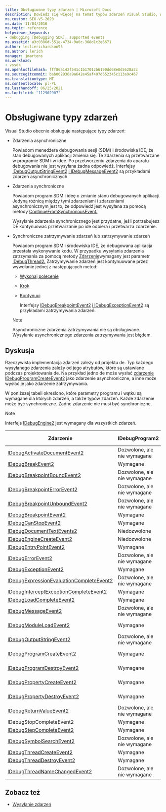 ```yaml
---
title: Obsługiwane typy zdarzeń | Microsoft Docs
description: Dowiedz się więcej na temat typów zdarzeń Visual Studio, w tym zdarzeń asynchronicznych, zdarzeń synchronicznych i zdarzeń zatrzymywania.
ms.custom: SEO-VS-2020
ms.date: 11/04/2016
ms.topic: reference
helpviewer_keywords:
- debugging [Debugging SDK], supported events
ms.assetid: a3c0386d-551e-4734-9a0c-368d1c2e6671
author: leslierichardson95
ms.author: lerich
manager: jmartens
ms.workload:
- vssdk
ms.openlocfilehash: fff86a142f541c1b17012b6190dd68e8d5628a3c
ms.sourcegitcommit: bab002936a9a642e45af407d652345c113a9c467
ms.translationtype: MT
ms.contentlocale: pl-PL
ms.lasthandoff: 06/25/2021
ms.locfileid: "112902907"
---
```

# <a name="supported-event-types"></a>Obsługiwane typy zdarzeń
Visual Studio obecnie obsługuje następujące typy zdarzeń:

- Zdarzenia asynchroniczne

   Powiadom menedżera debugowania sesji (SDM) i środowiska IDE, że stan debugowanych aplikacji zmienia się. Te zdarzenia są przetwarzane w programie SDM i w idee. Po przetworzeniu zdarzenia do aparatu debugowania nie jest wysyłana żadna odpowiedź. Interfejsy [IDebugOutputStringEvent2](../../extensibility/debugger/reference/idebugoutputstringevent2.md) [i IDebugMessageEvent2](../../extensibility/debugger/reference/idebugmessageevent2.md) są przykładami zdarzeń asynchronicznych.

- Zdarzenia synchroniczne

   Powiadom program SDM i ideę o zmianie stanu debugowanych aplikacji. Jedyną różnicą między tymi zdarzeniami i zdarzeniami asynchronicznym jest to, że odpowiedź jest wysyłana za pomocą metody [ContinueFromSynchronousEvent.](../../extensibility/debugger/reference/idebugengine2-continuefromsynchronousevent.md)

   Wysyłanie zdarzenia synchronicznego jest przydatne, jeśli potrzebujesz DE kontynuować przetwarzanie po ide odbiera i przetwarza zdarzenie.

- Synchroniczne zatrzymywanie zdarzeń lub zatrzymywanie zdarzeń

   Powiadom program SDM i środowiska IDE, że debugowana aplikacja przestała wykonywanie kodu. W przypadku wysyłania zdarzenia zatrzymania za pomocą metody [Zdarzenie](../../extensibility/debugger/reference/idebugeventcallback2-event.md)wymagany jest parametr [IDebugThread2.](../../extensibility/debugger/reference/idebugthread2.md) Zatrzymywanie zdarzeń jest kontynuowane przez wywołanie jednej z następujących metod:

  - [Wykonaj polecenie](../../extensibility/debugger/reference/idebugprogram2-execute.md)

  - [Krok](../../extensibility/debugger/reference/idebugprogram2-step.md)

  - [Kontynuuj](../../extensibility/debugger/reference/idebugprogram2-continue.md)

    Interfejsy [IDebugBreakpointEvent2](../../extensibility/debugger/reference/idebugbreakpointevent2.md) [i IDebugExceptionEvent2](../../extensibility/debugger/reference/idebugexceptionevent2.md) są przykładami zatrzymywania zdarzeń.

  > [!NOTE]
  > Asynchroniczne zdarzenia zatrzymywania nie są obsługiwane. Wysyłanie asynchronicznego zdarzenia zatrzymywania jest błędem.

## <a name="discussion"></a>Dyskusja
 Rzeczywista implementacja zdarzeń zależy od projektu de. Typ każdego wysyłanego zdarzenia zależy od jego atrybutów, które są ustawiane podczas projektowania de. Na przykład jedno de może wysłać [zdarzenie IDebugProgramCreateEvent2](../../extensibility/debugger/reference/idebugprogramcreateevent2.md) jako zdarzenie asynchroniczne, a inne może wysłać je jako zdarzenie zatrzymywania.

 W poniższej tabeli określono, które parametry programu i wątku są wymagane dla których zdarzeń, a także typów zdarzeń. Każde zdarzenie może być synchroniczne. Żadne zdarzenie nie musi być synchroniczne.

> [!NOTE]
> Interfejs [IDebugEngine2](../../extensibility/debugger/reference/idebugengine2.md) jest wymagany dla wszystkich zdarzeń.

|Zdarzenie|IDebugProgram2|IDebugThread2|Zatrzymywanie zdarzeń|
|-----------|--------------------|-------------------|---------------------|
|[IDebugActivateDocumentEvent2](../../extensibility/debugger/reference/idebugactivatedocumentevent2.md)|Dozwolone, ale nie wymagane|Dozwolone, ale nie wymagane|Nie|
|[IDebugBreakEvent2](../../extensibility/debugger/reference/idebugbreakevent2.md)|Wymagane|Wymagane|Tak|
|[IDebugBreakpointBoundEvent2](../../extensibility/debugger/reference/idebugbreakpointboundevent2.md)|Dozwolone, ale nie wymagane|Dozwolone, ale nie wymagane|Nie|
|[IDebugBreakpointErrorEvent2](../../extensibility/debugger/reference/idebugbreakpointerrorevent2.md)|Dozwolone, ale nie wymagane|Dozwolone, ale nie wymagane|Nie|
|[IDebugBreakpointUnboundEvent2](../../extensibility/debugger/reference/idebugbreakpointunboundevent2.md)|Dozwolone, ale nie wymagane|Dozwolone, ale nie wymagane|Nie|
|[IDebugBreakpointEvent2](../../extensibility/debugger/reference/idebugbreakpointevent2.md)|Wymagane|Wymagane|Tak|
|[IDebugCanStopEvent2](../../extensibility/debugger/reference/idebugcanstopevent2.md)|Wymagane|Wymagane|Nie|
|[IDebugDocumentTextEvents2](../../extensibility/debugger/reference/idebugdocumenttextevents2.md)|Niedozwolone|Niedozwolone|Nie|
|[IDebugEngineCreateEvent2](../../extensibility/debugger/reference/idebugenginecreateevent2.md)|Niedozwolone|Niedozwolone|Nie|
|[IDebugEntryPointEvent2](../../extensibility/debugger/reference/idebugentrypointevent2.md)|Wymagane|Wymagane|Tak|
|[IDebugErrorEvent2](../../extensibility/debugger/reference/idebugerrorevent2.md)|Dozwolone, ale nie wymagane|Dozwolone, ale nie wymagane|Może być|
|[IDebugExceptionEvent2](../../extensibility/debugger/reference/idebugexceptionevent2.md)|Wymagane|Wymagane|Tak|
|[IDebugExpressionEvaluationCompleteEvent2](../../extensibility/debugger/reference/idebugexpressionevaluationcompleteevent2.md)|Dozwolone, ale nie wymagane|Dozwolone, ale nie wymagane|Może być|
|[IDebugInterceptExceptionCompleteEvent2](../../extensibility/debugger/reference/idebuginterceptexceptioncompleteevent2.md)|Wymagane|Wymagane|Tak|
|[IDebugLoadCompleteEvent2](../../extensibility/debugger/reference/idebugloadcompleteevent2.md)|Wymagane|Wymagane|Tak|
|[IDebugMessageEvent2](../../extensibility/debugger/reference/idebugmessageevent2.md)|Dozwolone, ale nie wymagane|Dozwolone, ale nie wymagane|Może być|
|[IDebugModuleLoadEvent2](../../extensibility/debugger/reference/idebugmoduleloadevent2.md)|Wymagane|Dozwolone, ale nie wymagane|Nie|
|[IDebugOutputStringEvent2](../../extensibility/debugger/reference/idebugoutputstringevent2.md)|Dozwolone, ale nie wymagane|Dozwolone, ale nie wymagane|Nie|
|[IDebugProgramCreateEvent2](../../extensibility/debugger/reference/idebugprogramcreateevent2.md)|Wymagane|Dozwolone, ale nie wymagane|Nie|
|[IDebugProgramDestroyEvent2](../../extensibility/debugger/reference/idebugprogramdestroyevent2.md)|Wymagane|Dozwolone, ale nie wymagane|Nie|
|[IDebugPropertyCreateEvent2](../../extensibility/debugger/reference/idebugpropertycreateevent2.md)|Wymagane|Dozwolone, ale nie wymagane|Nie|
|[IDebugPropertyDestroyEvent2](../../extensibility/debugger/reference/idebugpropertydestroyevent2.md)|Wymagane|Dozwolone, ale nie wymagane|Nie|
|[IDebugReturnValueEvent2](../../extensibility/debugger/reference/idebugreturnvalueevent2.md)|Dozwolone, ale nie wymagane|Dozwolone, ale nie wymagane|Nie|
|IDebugStopCompleteEvent2|Wymagane|Wymagane|Tak|
|[IDebugStepCompleteEvent2](../../extensibility/debugger/reference/idebugstepcompleteevent2.md)|Wymagane|Wymagane|Tak|
|[IDebugSymbolSearchEvent2](../../extensibility/debugger/reference/idebugsymbolsearchevent2.md)|Dozwolone, ale nie wymagane|Dozwolone, ale nie wymagane|Nie|
|[IDebugThreadCreateEvent2](../../extensibility/debugger/reference/idebugthreadcreateevent2.md)|Wymagane|Wymagane|Nie|
|[IDebugThreadDestroyEvent2](../../extensibility/debugger/reference/idebugthreaddestroyevent2.md)|Wymagane|Wymagane|Nie|
|[IDebugThreadNameChangedEvent2](../../extensibility/debugger/reference/idebugthreadnamechangedevent2.md)|Dozwolone, ale nie wymagane|Dozwolone, ale nie wymagane|Nie|

## <a name="see-also"></a>Zobacz też
- [Wysyłanie zdarzeń](../../extensibility/debugger/sending-events.md)
